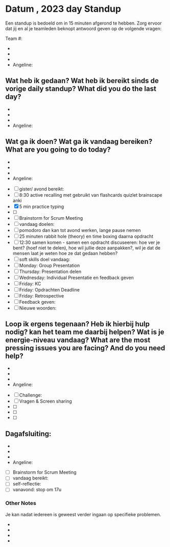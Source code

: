 # Datum , 2023 day Standup

Een standup is bedoeld om in 15 minuten afgerond te hebben. Zorg ervoor dat jij en al je teamleden beknopt antwoord geven op de volgende vragen:

Team #:

-
-
-
- Angeline:

## Wat heb ik gedaan? Wat heb ik bereikt sinds de vorige daily standup? What did you do the last day?

-
-
-
- Angeline:

## Wat ga ik doen? Wat ga ik vandaag bereiken? What are you going to do today?

-
-
-
- Angeline:
- [ ] gister/ avond bereikt:
- [ ] 8:30 active recalling met gebruikt van flashcards quizlet brainscape anki
- [x] 5 min practice typing
- [ ]
- [ ] Brainstorm for Scrum Meeting
- [ ] vandaag doelen:
- [ ] pomodoro dan kan tot avond werken, lange pause nemen
- [ ] 25 minuten rabbit hole (theory) en time boxing daarna opdracht
- [ ] 12:30 samen komen - samen een opdracht discuseeren: hoe ver je bent? (hoef niet te delen), hoe wil jullie deze aanpakken?, wil je dat de mensen laat je weten hoe ze dat gedaan hebben?
- [ ] soft skills doel vandaag:
- [ ] Monday: Group Presentation
- [ ] Thursday: Presentation delen
- [ ] Wednesday: Individual Presentatie en feedback geven
- [ ] Friday: KC
- [ ] Friday: Opdrachten Deadline
- [ ] Friday: Retrospective
- [ ] Feedback geven:
- [ ] Nieuwe woorden:

## Loop ik ergens tegenaan? Heb ik hierbij hulp nodig? kan het team me daarbij helpen? Wat is je energie-niveau vandaag? What are the most pressing issues you are facing? And do you need help?

-
-
-
- Angeline:
- [ ] Challenge:
- [ ] Vragen & Screen sharing
- [ ]
- [ ]
- [ ]

## Dagafsluiting:

-
-
-
- Angeline:
- [ ] Brainstorm for Scrum Meeting
- [ ] vandaag bereikt:
- [ ] self-reflectie:
- [ ] vanavond: stop om 17u

### Other Notes

Je kan nadat iedereen is geweest verder ingaan op specifieke problemen.

-
-
-
-
